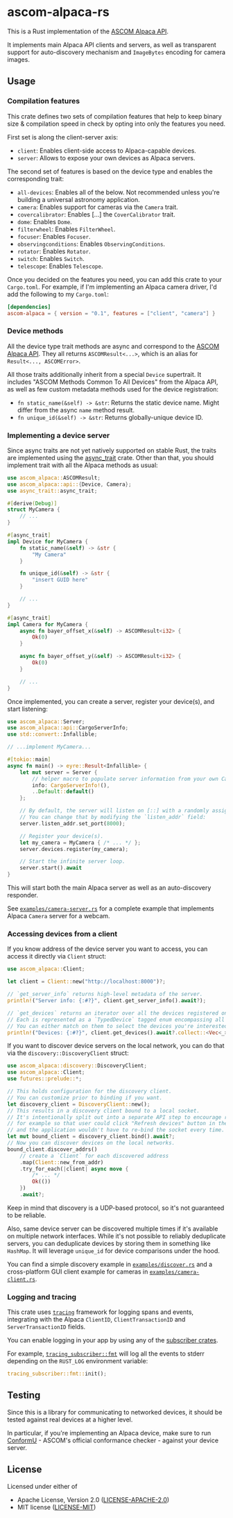 # ascom-alpaca-rs

<!-- DO NOT EDIT: the rest of this file is autogenerated from `src/lib.rs` by `cargo rdme`. -->
<!-- cargo-rdme start -->

This is a Rust implementation of the [ASCOM Alpaca API](https://ascom-standards.org/api/).

It implements main Alpaca API clients and servers, as well as transparent support for auto-discovery mechanism and `ImageBytes` encoding for camera images.

## Usage

### Compilation features

This crate defines two sets of compilation features that help to keep binary size & compilation speed in check by opting into only the features you need.

First set is along the client-server axis:

- `client`: Enables client-side access to Alpaca-capable devices.
- `server`: Allows to expose your own devices as Alpaca servers.

The second set of features is based on the device type and enables the corresponding trait:

- `all-devices`: Enables all of the below. Not recommended unless you're building a universal astronomy application.
- `camera`: Enables support for cameras via the `Camera` trait.
- `covercalibrator`: Enables [...] the `CoverCalibrator` trait.
- `dome`: Enables `Dome`.
- `filterwheel`: Enables `FilterWheel`.
- `focuser`: Enables `Focuser`.
- `observingconditions`: Enables `ObservingConditions`.
- `rotator`: Enables `Rotator`.
- `switch`: Enables `Switch`.
- `telescope`: Enables `Telescope`.

Once you decided on the features you need, you can add this crate to your `Cargo.toml`. For example, if I'm implementing an Alpaca camera driver, I'd add the following to my `Cargo.toml`:

```toml
[dependencies]
ascom-alpaca = { version = "0.1", features = ["client", "camera"] }
```

### Device methods

All the device type trait methods are async and correspond to the [ASCOM Alpaca API](https://ascom-standards.org/api/). They all returns `ASCOMResult<...>`, which is an alias for `Result<..., ASCOMError>`.

All those traits additionally inherit from a special `Device` supertrait. It includes "ASCOM Methods Common To All Devices" from the Alpaca API, as well as few custom metadata methods used for the device registration:

- `fn static_name(&self) -> &str`: Returns the static device name. Might differ from the async `name` method result.
- `fn unique_id(&self) -> &str`: Returns globally-unique device ID.

### Implementing a device server

Since async traits are not yet natively supported on stable Rust, the traits are implemented using the [async_trait](https://crates.io/crates/async-trait) crate. Other than that, you should implement trait with all the Alpaca methods as usual:

```rust
use ascom_alpaca::ASCOMResult;
use ascom_alpaca::api::{Device, Camera};
use async_trait::async_trait;

#[derive(Debug)]
struct MyCamera {
    // ...
}

#[async_trait]
impl Device for MyCamera {
    fn static_name(&self) -> &str {
        "My Camera"
    }

    fn unique_id(&self) -> &str {
        "insert GUID here"
    }

    // ...
}

#[async_trait]
impl Camera for MyCamera {
    async fn bayer_offset_x(&self) -> ASCOMResult<i32> {
        Ok(0)
    }

    async fn bayer_offset_y(&self) -> ASCOMResult<i32> {
        Ok(0)
    }

    // ...
}
```

Once implemented, you can create a server, register your device(s), and start listening:

```rust
use ascom_alpaca::Server;
use ascom_alpaca::api::CargoServerInfo;
use std::convert::Infallible;

// ...implement MyCamera...

#[tokio::main]
async fn main() -> eyre::Result<Infallible> {
    let mut server = Server {
        // helper macro to populate server information from your own Cargo.toml
        info: CargoServerInfo!(),
        ..Default::default()
    };

    // By default, the server will listen on [::] with a randomly assigned port.
    // You can change that by modifying the `listen_addr` field:
    server.listen_addr.set_port(8000);

    // Register your device(s).
    let my_camera = MyCamera { /* ... */ };
    server.devices.register(my_camera);

    // Start the infinite server loop.
    server.start().await
}
```

This will start both the main Alpaca server as well as an auto-discovery responder.

See [`examples/camera-server.rs`](examples/camera-server.rs) for a complete example that implements Alpaca `Camera` server for a webcam.

### Accessing devices from a client

If you know address of the device server you want to access, you can access it directly via `Client` struct:

```rust
use ascom_alpaca::Client;

let client = Client::new("http://localhost:8000")?;

// `get_server_info` returns high-level metadata of the server.
println!("Server info: {:#?}", client.get_server_info().await?);

// `get_devices` returns an iterator over all the devices registered on the server.
// Each is represented as a `TypedDevice` tagged enum encompassing all the device types as corresponding trait objects.
// You can either match on them to select the devices you're interested in, or, say, just print all of them:
println!("Devices: {:#?}", client.get_devices().await?.collect::<Vec<_>>());
```

If you want to discover device servers on the local network, you can do that via the `discovery::DiscoveryClient` struct:

```rust
use ascom_alpaca::discovery::DiscoveryClient;
use ascom_alpaca::Client;
use futures::prelude::*;

// This holds configuration for the discovery client.
// You can customize prior to binding if you want.
let discovery_client = DiscoveryClient::new();
// This results in a discovery client bound to a local socket.
// It's intentionally split out into a separate API step to encourage reuse,
// for example so that user could click "Refresh devices" button in the UI
// and the application wouldn't have to re-bind the socket every time.
let mut bound_client = discovery_client.bind().await?;
// Now you can discover devices on the local networks.
bound_client.discover_addrs()
    // create a `Client` for each discovered address
    .map(Client::new_from_addr)
    .try_for_each(|client| async move {
        /* ... */
        Ok(())
    })
    .await?;
```

Keep in mind that discovery is a UDP-based protocol, so it's not guaranteed to be reliable.

Also, same device server can be discovered multiple times if it's available on multiple network interfaces.
While it's not possible to reliably deduplicate servers, you can deduplicate devices by storing them in something like `HashMap`.
It will leverage `unique_id` for device comparisons under the hood.

You can find a simple discovery example in [`examples/discover.rs`](examples/discover.rs) and a cross-platform GUI client example for cameras in [`examples/camera-client.rs`](examples/camera-client.rs).

### Logging and tracing

This crate uses [`tracing`](https://crates.io/crates/tracing) framework for logging spans and events, integrating with the Alpaca `ClientID`, `ClientTransactionID` and `ServerTransactionID` fields.

You can enable logging in your app by using any of the [subscriber crates](https://crates.io/crates/tracing#ecosystem).

For example, [`tracing_subscriber::fmt`](https://docs.rs/tracing-subscriber/latest/tracing_subscriber/fmt/index.html) will log all the events to stderr depending on the `RUST_LOG` environment variable:

```rust
tracing_subscriber::fmt::init();
```

## Testing

Since this is a library for communicating to networked devices, it should be tested against real devices at a higher level.

In particular, if you're implementing an Alpaca device, make sure to run [ConformU](https://github.com/ASCOMInitiative/ConformU) - ASCOM's official conformance checker - against your device server.

## License

Licensed under either of

- Apache License, Version 2.0 ([LICENSE-APACHE-2.0](LICENSE-APACHE-2.0))
- MIT license ([LICENSE-MIT](LICENSE-MIT))

<!-- cargo-rdme end -->
